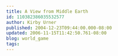 ```yaml
---
title: A View from Middle Earth
id: 110382386035532577
author: Kirby Urner
published: 2004-12-23T09:44:00.000-08:00
updated: 2006-11-15T11:42:50.761-08:00
blog: world_game
tags: 
---
```


